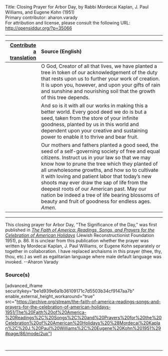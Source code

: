 <html>
<head></head>
<body>
Title: Closing Prayer for Arbor Day, by Rabbi Mordecai Kaplan, J. Paul Williams, and Eugene Kohn (1951)<br />
Primary contributor: aharon.varady<br />
For attribution and license, please consult the following URL: <a href="http://opensiddur.org/?p=35066">http://opensiddur.org/?p=35066</a>
<p />
<hr />

<table style="margin-left: auto;margin-right: auto;" class="draggable">
<thead><tr><th id="x" style="text-align: right;"><a href="/contribute/upload/">Contribute a translation</a></th><th style="text-align: left;">Source (English)</th></tr></thead>
<tbody>
<tr><td style="vertical-align:top;">
<div class="liturgy"><span lang="he">

</span></div></td>
 
<td style="vertical-align:top;">
<div class="english">
O God, Creator of all that lives, 
we have planted a tree 
in token of our acknowledgement 
of the duty that rests upon us 
to further your work of creation. 
It is upon you, however, 
and upon your gifts 
of rain 
and sunshine 
and nourishing soil 
that the growth of this tree depends. 
</div></td></tr>


<tr><td style="vertical-align:top;">
<div class="liturgy"><span lang="he">

</span></div></td>
 
<td style="vertical-align:top;">
<div class="english">
And so is it with all our works 
in making this a better world. 
Every good deed we do is but a seed,
taken from the store of your infinite goodness, 
planted by us in this world 
and dependent upon your creative and sustaining power 
to enable it to thrive and bear fruit. 
</div></td></tr>


<tr><td style="vertical-align:top;">
<div class="liturgy"><span lang="he">

</span></div></td>
 
<td style="vertical-align:top;">
<div class="english">
Our mothers and fathers planted a good seed, 
the seed of a self-governing society 
of free and equal citizens. 
Instruct us in your law 
so that we may know 
how to prune the tree which they planted 
of all unwholesome growths, 
and how so to cultivate it 
with loving and patient labor 
that today’s new shoots 
may ever draw the sap of life 
from the deepest roots of our American past. 
May our nation be indeed a tree of life 
bearing blossoms of beauty 
and fruit of goodness 
for endless ages. 
<em>Amen</em>. 
</div></td></tr>
</tbody></table>

<hr />

This closing prayer for Arbor Day, "The Significance of the Day," was first published in <em><a href="/?p=34753">The Faith of America: Readings, Songs, and Prayers for the Celebration of American Holidays</a></em> (Jewish Reconstructionist Foundation 1951), p. 86. It is unclear from this publication whether the prayer was written by Mordecai Kaplan, J. Paul Williams, or Eugene Kohn separately or together in collaboration. I have replaced archaisms in this prayer (thee, thy, thou, etc.) as well as egalitarian language where male default language was invoked. --Aharon Varady

<h3>Source(s)</h3>

[advanced_iframe securitykey="be1d939e6a1b36109171c7d5503b34cf9147aa7b" enable_external_height_workaround="true" src="https://archive.org/stream/the-faith-of-america-readings-songs-and-prayers-for-the-celebration-of-american-holidays-1951/The%20Faith%20of%20America-%20Readings%2C%20Songs%2C%20and%20Prayers%20for%20the%20Celebration%20of%20American%20Holidays%20%28Mordecai%20Kaplan%2C%20J.%20Paul%20Williams%2C%20Eugene%20Kohn%201951%29#page/86/mode/2up"]

&nbsp;

<hr />

&nbsp;
</body>
</html>